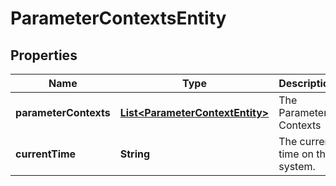 # ParameterContextsEntity

## Properties
Name | Type | Description | Notes
------------ | ------------- | ------------- | -------------
**parameterContexts** | [**List&lt;ParameterContextEntity&gt;**](ParameterContextEntity.md) | The Parameter Contexts |  [optional]
**currentTime** | **String** | The current time on the system. |  [optional]
